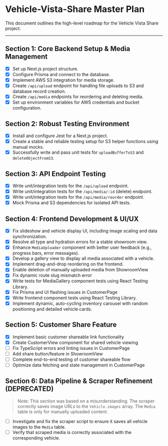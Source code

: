 # Vehicle-Vista-Share Master Plan

This document outlines the high-level roadmap for the Vehicle Vista Share project.

---

## Section 1: Core Backend Setup & Media Management

- [x] Set up Next.js project structure.
- [x] Configure Prisma and connect to the database.
- [x] Implement AWS S3 integration for media storage.
- [x] Create `/api/upload` endpoint for handling file uploads to S3 and database record creation.
- [x] Create `/api/media` endpoints for reordering and deleting media.
- [x] Set up environment variables for AWS credentials and bucket configuration.

## Section 2: Robust Testing Environment

- [x] Install and configure Jest for a Next.js project.
- [x] Create a stable and reliable testing setup for S3 helper functions using manual mocks.
- [x] Successfully write and pass unit tests for `uploadBufferToS3` and `deleteObjectFromS3`.

## Section 3: API Endpoint Testing

- [x] Write unit/integration tests for the `/api/upload` endpoint.
- [x] Write unit/integration tests for the `/api/media/:id` (delete) endpoint.
- [x] Write unit/integration tests for the `/api/media/reorder` endpoint.
- [x] Mock Prisma and S3 dependencies for isolated API tests.

## Section 4: Frontend Development & UI/UX

- [x] Fix slideshow and vehicle display UI, including image scaling and data synchronization.
- [x] Resolve all type and hydration errors for a stable showroom view.
- [x] Enhance `MediaUploader` component with better user feedback (e.g., progress bars, error messages).
- [x] Develop a gallery view to display all media associated with a vehicle.
- [x] Implement drag-and-drop reordering on the frontend.
- [x] Enable deletion of manually uploaded media from ShowroomView
- [x] Fix dynamic route slug mismatch error
- [x] Write tests for MediaGallery component tests using React Testing Library.
- [x] Fix Prisma and UI flashing issues in CustomerPage
- [x] Write frontend component tests using React Testing Library.
- [x] Implement dynamic, auto-cycling inventory carousel with random positioning and detailed vehicle cards.

## Section 5: Customer Share Feature

- [x] Implement basic customer shareable link functionality
- [x] Create CustomerView component for shared vehicle viewing
- [ ] Fix TypeScript errors and linting issues in CustomerPage
- [ ] Add share button/feature in ShowroomView
- [ ] Complete end-to-end testing of customer shareable flow
- [ ] Optimize data fetching and state management in CustomerPage

## Section 6: Data Pipeline & Scraper Refinement (DEPRECATED)

> Note: This section was based on a misunderstanding. The scraper correctly saves image URLs to the `Vehicle.images` array. The `Media` table is only for manually uploaded content.

- [ ] Investigate and fix the scraper script to ensure it saves all vehicle images to the `Media` table.
- [ ] Verify that scraped media is correctly associated with the corresponding vehicle.
